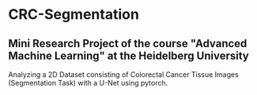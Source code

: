 # CRC-Segmentation
## Mini Research Project of the course "Advanced Machine Learning" at the Heidelberg University
Analyzing a 2D Dataset consisting of Colorectal Cancer Tissue Images (Segmentation Task) with a U-Net using pytorch.
